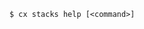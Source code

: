 <!-- usedin: [ _includes/_inlines/Toolbelt/common/stacks/stacks_usage.md] -->

```
$ cx stacks help [<command>]
```
